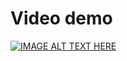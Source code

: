 # Video demo

[![IMAGE ALT TEXT HERE](![image]([https://github.com/queojo2002/react-native-navigation-excersise4/assets/62178528/826aafa1-90aa-4d2e-b741-f1d895de50f0](https://miro.medium.com/v2/resize:fit:674/0*rx38PnCyTy5i1PBl.png))
)](https://www.youtube.com/watch?v=TKfmbNiGxl4)


